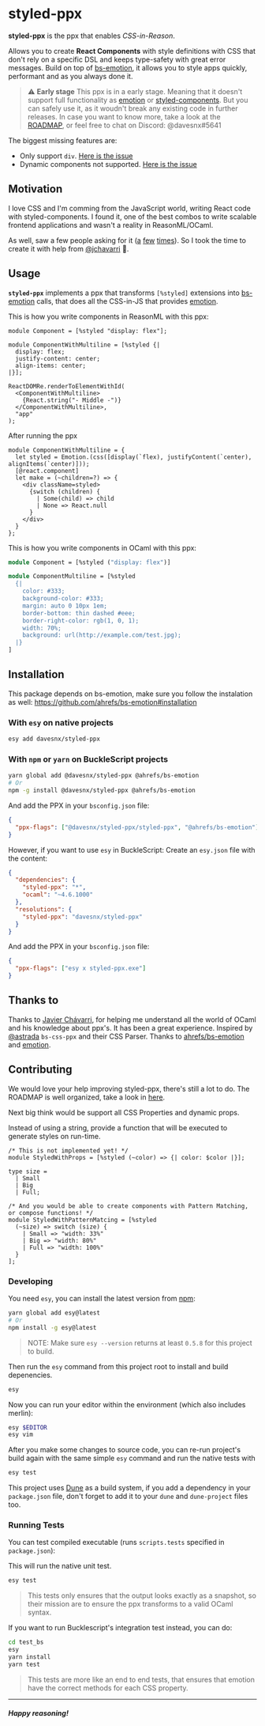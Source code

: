 # styled-ppx

**styled-ppx** is the ppx that enables *CSS-in-Reason*.

Allows you to create **React Components** with style definitions with CSS that don't rely on a specific DSL and keeps type-safety with great error messages. Build on top of [bs-emotion](https://github.com/ahrefs/bs-emotion), it allows you to style apps quickly, performant and as you always done it.

> ⚠️ **Early stage** This ppx is in a early stage. Meaning that it doesn't support full functionality as [emotion](https://emotion.sh) or [styled-components](https://styled-components.com/).
> But you can safely use it, as it woudn't break any existing code in further releases.
> In case you want to know more, take a look at the [ROADMAP](./ROADMAP.md), or feel free to chat on Discord: @davesnx#5641

The biggest missing features are:
- Only support `div`. [Here is the issue](https://github.com/davesnx/styled-ppx/issues/26)
- Dynamic components not supported. [Here is the issue](https://github.com/davesnx/styled-ppx/issues/12)

## Motivation
I love CSS and I'm comming from the JavaScript world, writing React code with styled-components. I found it, one of the best combos to write scalable frontend applications and wasn't a reality in ReasonML/OCaml.

As well, saw a few people asking for it ([a](https://reasonml.chat/t/idiomatic-way-to-bind-to-styled-components/886) [f](https://reasonml.chat/t/styled-components-possible/554)[e](https://reasonml.chat/t/styling-solutions-reasonreact-as-of-aug-18/958)[w](https://reasonml.chat/t/options-and-best-practices-for-styling-in-reasonreact/261) [t](https://twitter.com/lyovson/status/1233397294311100417)[i](https://discord.gg/byjdYFH)[m](https://discord.gg/byjdYFH)[e](https://discord.gg/byjdYFH)[s](https://discord.gg/byjdYFH)). So I took the time to create it with help from [@jchavarri](https://github.com/jchavarri) 🙌.

## Usage
**`styled-ppx`** implements a ppx that transforms `[%styled]` extensions into [bs-emotion](https://github.com/ahrefs/bs-emotion) calls, that does all the CSS-in-JS that provides [emotion](https://emotion.sh).

This is how you write components in ReasonML with this ppx:
```reason
module Component = [%styled "display: flex"];

module ComponentWithMultiline = [%styled {|
  display: flex;
  justify-content: center;
  align-items: center;
|}];

ReactDOMRe.renderToElementWithId(
  <ComponentWithMultiline>
    {React.string("- Middle -")}
  </ComponentWithMultiline>,
  "app"
);
```

After running the ppx
```reason
module ComponentWithMultiline = {
  let styled = Emotion.(css([display(`flex), justifyContent(`center), alignItems(`center)]));
  [@react.component]
  let make = (~children=?) => {
    <div className=styled>
      {switch (children) {
        | Some(child) => child
        | None => React.null
      }
    </div>
  }
};
```

This is how you write components in OCaml with this ppx:
```ocaml
module Component = [%styled ("display: flex")]

module ComponentMultiline = [%styled
  {|
    color: #333;
    background-color: #333;
    margin: auto 0 10px 1em;
    border-bottom: thin dashed #eee;
    border-right-color: rgb(1, 0, 1);
    width: 70%;
    background: url(http://example.com/test.jpg);
  |}
]
```

## Installation

This package depends on bs-emotion, make sure you follow the instalation as well: https://github.com/ahrefs/bs-emotion#installation

### With `esy` on native projects

```bash
esy add davesnx/styled-ppx
```

### With `npm` or `yarn` on BuckleScript projects

```bash
yarn global add @davesnx/styled-ppx @ahrefs/bs-emotion
# Or
npm -g install @davesnx/styled-ppx @ahrefs/bs-emotion
```

And add the PPX in your `bsconfig.json` file:

```json
{
  "ppx-flags": ["@davesnx/styled-ppx/styled-ppx", "@ahrefs/bs-emotion"]
}
```

However, if you want to use `esy` in BuckleScript:
Create an `esy.json` file with the content:

```json
{
  "dependencies": {
    "styled-ppx": "*",
    "ocaml": "~4.6.1000"
  },
  "resolutions": {
    "styled-ppx": "davesnx/styled-ppx"
  }
}
```

And add the PPX in your `bsconfig.json` file:

```json
{
  "ppx-flags": ["esy x styled-ppx.exe"]
}
```

## Thanks to
Thanks to [Javier Chávarri](https://github.com/jchavarri), for helping me understand all the world of OCaml and his knowledge about ppx's. It has been a great experience.
Inspired by [@astrada](https://github.com/astrada/) `bs-css-ppx` and their CSS Parser.
Thanks to [ahrefs/bs-emotion](https://github.com/ahrefs/bs-emotion) and [emotion](https://github.com/emotion-js/emotion).

## Contributing
We would love your help improving styled-ppx, there's still a lot to do.
The ROADMAP is well organized, take a look in [here](./ROADMAP.md).

Next big think would be support all CSS Properties and dynamic props.

Instead of using a string, provide a function that will be executed to generate styles on run-time.
```reason
/* This is not implemented yet! */
module StyledWithProps = [%styled (~color) => {| color: $color |}];

type size =
  | Small
  | Big
  | Full;

/* And you would be able to create components with Pattern Matching, or compose functions! */
module StyledWithPatternMatcing = [%styled
  (~size) => switch (size) {
    | Small => "width: 33%"
    | Big => "width: 80%"
    | Full => "width: 100%"
  }
];
```

### Developing
You need `esy`, you can install the latest version from [npm](https://npmjs.com):

```bash
yarn global add esy@latest
# Or
npm install -g esy@latest
```

> NOTE: Make sure `esy --version` returns at least `0.5.8` for this project to build.

Then run the `esy` command from this project root to install and build depenencies.

```bash
esy
```

Now you can run your editor within the environment (which also includes merlin):

```bash
esy $EDITOR
esy vim
```

After you make some changes to source code, you can re-run project's build
again with the same simple `esy` command and run the native tests with

```bash
esy test
```

This project uses [Dune](https://dune.build/) as a build system, if you add a dependency in your `package.json` file, don't forget to add it to your `dune` and `dune-project` files too.

### Running Tests

You can test compiled executable (runs `scripts.tests` specified in `package.json`):

This will run the native unit test.
```bash
esy test
```
> This tests only ensures that the output looks exactly as a snapshot, so their mission are to ensure the ppx transforms to a valid OCaml syntax.

If you want to run Bucklescript's integration test instead, you can do:
```bash
cd test_bs
esy
yarn install
yarn test
```
> This tests are more like an end to end tests, that ensures that emotion have the correct methods for each CSS property.

---

##### Happy reasoning!

<!--

### Creating release builds

To release prebuilt binaries to all platforms, we use Github Actions to build each binary individually.

The binaries are then uploaded to a Github Release and NPM automatically.

To trigger the Release workflow, you need to push a git tag to the repository.
We provide a script that will bump the version of the project, tag the commit and push it to Github:

```bash
./scripts/release.sh
```

The script uses `npm version` to bump the project, so you can use the same argument.
For instance, to release a new patch version, you can run:

```bash
./scripts/release.sh patch
```
 -->
